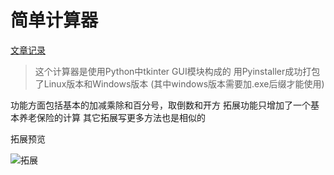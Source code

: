 # 简单计算器

[文章记录](https://bayi87.github.io/2017/12/08/%E5%A6%82%E4%BD%95%E7%94%A8Tkinter%E5%86%99%E4%B8%AA%E8%AE%A1%E7%AE%97%E5%99%A8/)

>这个计算器是使用Python中tkinter GUI模块构成的
用Pyinstaller成功打包了Linux版本和Windows版本
(其中windows版本需要加.exe后缀才能使用)

功能方面包括基本的加减乘除和百分号，取倒数和开方
拓展功能只增加了一个基本养老保险的计算
其它拓展写更多方法也是相似的

拓展预览

![拓展](http://on2mh1s1f.bkt.clouddn.com/QQ%E6%88%AA%E5%9B%BE20171210230321.png)